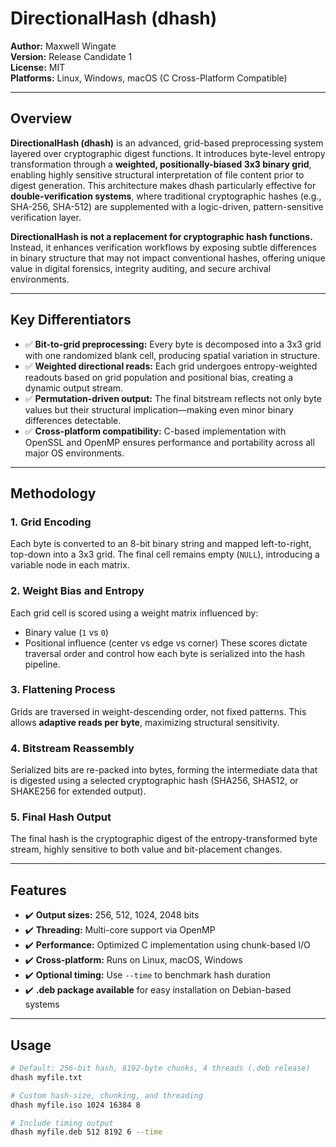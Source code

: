 # DirectionalHash (dhash)
**Author:** Maxwell Wingate  
**Version:** Release Candidate 1  
**License:** MIT  
**Platforms:** Linux, Windows, macOS (C Cross-Platform Compatible)

---

## Overview

**DirectionalHash (dhash)** is an advanced, grid-based preprocessing system layered over cryptographic digest functions. It introduces byte-level entropy transformation through a **weighted, positionally-biased 3x3 binary grid**, enabling highly sensitive structural interpretation of file content prior to digest generation. This architecture makes dhash particularly effective for **double-verification systems**, where traditional cryptographic hashes (e.g., SHA-256, SHA-512) are supplemented with a logic-driven, pattern-sensitive verification layer.

**DirectionalHash is not a replacement for cryptographic hash functions.** Instead, it enhances verification workflows by exposing subtle differences in binary structure that may not impact conventional hashes, offering unique value in digital forensics, integrity auditing, and secure archival environments.

---

## Key Differentiators

- ✅ **Bit-to-grid preprocessing:** Every byte is decomposed into a 3x3 grid with one randomized blank cell, producing spatial variation in structure.
- ✅ **Weighted directional reads:** Each grid undergoes entropy-weighted readouts based on grid population and positional bias, creating a dynamic output stream.
- ✅ **Permutation-driven output:** The final bitstream reflects not only byte values but their structural implication—making even minor binary differences detectable.
- ✅ **Cross-platform compatibility:** C-based implementation with OpenSSL and OpenMP ensures performance and portability across all major OS environments.

---

## Methodology

### 1. **Grid Encoding**
Each byte is converted to an 8-bit binary string and mapped left-to-right, top-down into a 3x3 grid. The final cell remains empty (`NULL`), introducing a variable node in each matrix.

### 2. **Weight Bias and Entropy**
Each grid cell is scored using a weight matrix influenced by:
- Binary value (`1` vs `0`)
- Positional influence (center vs edge vs corner)
These scores dictate traversal order and control how each byte is serialized into the hash pipeline.

### 3. **Flattening Process**
Grids are traversed in weight-descending order, not fixed patterns. This allows **adaptive reads per byte**, maximizing structural sensitivity.

### 4. **Bitstream Reassembly**
Serialized bits are re-packed into bytes, forming the intermediate data that is digested using a selected cryptographic hash (SHA256, SHA512, or SHAKE256 for extended output).

### 5. **Final Hash Output**
The final hash is the cryptographic digest of the entropy-transformed byte stream, highly sensitive to both value and bit-placement changes.

---

## Features

- ✔️ **Output sizes:** 256, 512, 1024, 2048 bits
- ✔️ **Threading:** Multi-core support via OpenMP
- ✔️ **Performance:** Optimized C implementation using chunk-based I/O
- ✔️ **Cross-platform:** Runs on Linux, macOS, Windows
- ✔️ **Optional timing:** Use `--time` to benchmark hash duration
- ✔️ **.deb package available** for easy installation on Debian-based systems

---

## Usage

```bash
# Default: 256-bit hash, 8192-byte chunks, 4 threads (.deb release)
dhash myfile.txt

# Custom hash-size, chunking, and threading
dhash myfile.iso 1024 16384 8

# Include timing output
dhash myfile.deb 512 8192 6 --time
